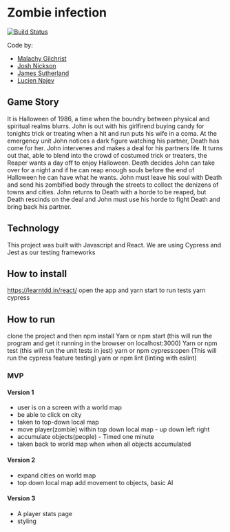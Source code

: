 # Zombie infection

[![Build Status](https://travis-ci.com/Lucx14/zombie-infection.svg?branch=master)](https://travis-ci.com/Lucx14/zombie-infection)

Code by:
- [Malachy Gilchrist](https://github.com/Mallig)
- [Josh Nickson](https://github.com/joshnickson)
- [James Sutherland](https://github.com/LondonJim)
- [Lucien Najev](https://github.com/Lucx14)

## Game Story

It is Halloween of 1986, a time when the boundry between physical and spiritual realms blurrs. John is out with his girlfirend buying candy for tonights trick or treating when a hit and run puts his wife in a coma. At the emergency unit John notices a dark figure watching his partner, Death has come for her. John intervenes and makes a deal for his partners life. It turns out that, able to blend into the crowd of costumed trick or treaters, the Reaper wants a day off to enjoy Halloween. Death decides John can take over for a night and if he can reap enough souls before the end of Halloween he can have what he wants. John must leave his soul with Death and send his zombified body through the streets to collect the denizens of towns and cities. John returns to Death with a horde to be reaped, but Death rescinds on the deal and John must use his horde to fight Death and bring back his partner.

## Technology

This project was built with Javascript and React.
We are using Cypress and Jest as our testing frameworks

## How to install

https://learntdd.in/react/
open the app and yarn start
to run tests yarn cypress

## How to run

clone the project and then npm install
Yarn or npm start   (this will run the program and get it running in the browser on localhost:3000)
Yarn or npm test    (this will run the unit tests in jest)
yarn or npm cypress:open  (This will run the cypress feature testing)
yarn or npm lint    (linting with eslint)

### MVP
#### Version 1

* user is on a screen with a world map
* be able to click on city
* taken to top-down local map
* move player(zombie) within top down local map - up down left right
* accumulate objects(people) - Timed one minute
* taken back to world map when when all objects accumulated

#### Version 2

* expand cities on world map
* top down local map add movement to objects, basic AI

#### Version 3

* A player stats page
* styling

